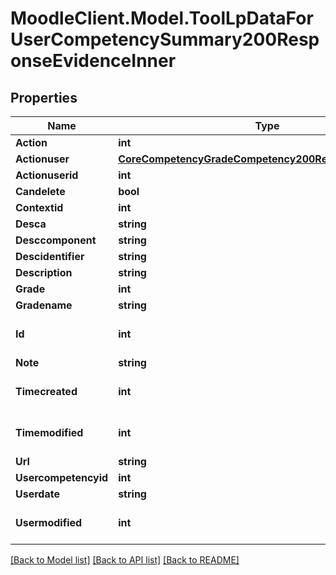 # MoodleClient.Model.ToolLpDataForUserCompetencySummary200ResponseEvidenceInner

## Properties

Name | Type | Description | Notes
------------ | ------------- | ------------- | -------------
**Action** | **int** | action | [optional] 
**Actionuser** | [**CoreCompetencyGradeCompetency200ResponseActionuser**](CoreCompetencyGradeCompetency200ResponseActionuser.md) |  | [optional] 
**Actionuserid** | **int** | actionuserid | [optional] 
**Candelete** | **bool** | candelete | [optional] 
**Contextid** | **int** | contextid | [optional] 
**Desca** | **string** | desca | [optional] 
**Desccomponent** | **string** | desccomponent | [optional] 
**Descidentifier** | **string** | descidentifier | [optional] 
**Description** | **string** | description | [optional] 
**Grade** | **int** | grade | [optional] 
**Gradename** | **string** | gradename | [optional] 
**Id** | **int** | id | [optional] [default to 0]
**Note** | **string** | note | [optional] 
**Timecreated** | **int** | timecreated | [optional] [default to 0]
**Timemodified** | **int** | timemodified | [optional] [default to 0]
**Url** | **string** | url | [optional] 
**Usercompetencyid** | **int** | usercompetencyid | [optional] 
**Userdate** | **string** | userdate | [optional] 
**Usermodified** | **int** | usermodified | [optional] [default to 0]

[[Back to Model list]](../README.md#documentation-for-models) [[Back to API list]](../README.md#documentation-for-api-endpoints) [[Back to README]](../README.md)


